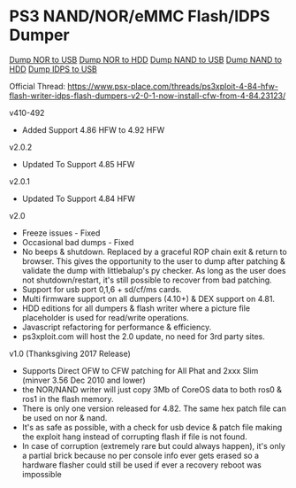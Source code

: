 # PS3 NAND/NOR/eMMC Flash/IDPS Dumper

[Dump NOR to USB](https://aldostools.github.io/flash-dumper/index_nor.html)
[Dump NOR to HDD](https://aldostools.github.io/flash-dumper/index_nor_hdd.html)
[Dump NAND to USB](https://aldostools.github.io/flash-dumper/index_nand.html)
[Dump NAND to HDD](https://aldostools.github.io/flash-dumper/index_nand_hdd.html)
[Dump IDPS to USB](https://aldostools.github.io/flash-dumper/index_idps.html)

Official Thread:
https://www.psx-place.com/threads/ps3xploit-4-84-hfw-flash-writer-idps-flash-dumpers-v2-0-1-now-install-cfw-from-4-84.23123/

v410-492

* Added Support 4.86 HFW to 4.92 HFW


v2.0.2

* Updated To Support 4.85 HFW


v2.0.1

* Updated To Support 4.84 HFW


v2.0

* Freeze issues - Fixed
* Occasional bad dumps - Fixed
* No beeps & shutdown. Replaced by a graceful ROP chain exit & return to browser. This gives the opportunity to the user to dump after patching & validate the dump with littlebalup's py checker. As long as the user does not shutdown/restart, it's still possible to recover from bad patching.
* Support for usb port 0,1,6 + sd/cf/ms cards.
* Multi firmware support on all dumpers (4.10+) & DEX support on 4.81.
* HDD editions for all dumpers & flash writer where a picture file placeholder is used for read/write operations.
* Javascript refactoring for performance & efficiency.
* ps3xploit.com will host the 2.0 update, no need for 3rd party sites.


v1.0 (Thanksgiving 2017 Release)

* Supports Direct OFW to CFW patching for All Phat and 2xxx Slim (minver 3.56 Dec 2010 and lower)
* the NOR/NAND writer will just copy 3Mb of CoreOS data to both ros0 & ros1 in the flash memory.
* There is only one version released for 4.82. The same hex patch file can be used on nor & nand.
* It's as safe as possible, with a check for usb device & patch file making the exploit hang instead of corrupting flash if file is not found.
* In case of corruption (extremely rare but could always happen), it's only a partial brick because no per console info ever gets erased so a hardware flasher could still be used if ever a recovery reboot was impossible

